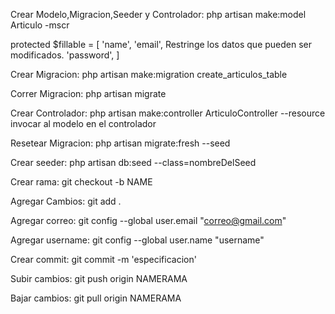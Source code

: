 Crear Modelo,Migracion,Seeder y Controlador: php artisan make:model Articulo -mscr

protected $fillable = [
	'name',
	'email',			Restringe los datos que pueden ser modificados.
	'password',
]

Crear Migracion: php artisan make:migration create_articulos_table

Correr Migracion: php artisan migrate

Crear Controlador: php artisan make:controller ArticuloController --resource
invocar al modelo en el controlador

Resetear Migracion: php artisan migrate:fresh --seed

Crear seeder: php artisan db:seed --class=nombreDelSeed

Crear rama: git checkout -b NAME

Agregar Cambios: git add .

Agregar correo: git config --global user.email "correo@gmail.com"

Agregar username: git config --global user.name "username"

Crear commit: git commit -m 'especificacion'

Subir cambios: git push origin NAMERAMA

Bajar cambios: git pull origin NAMERAMA
